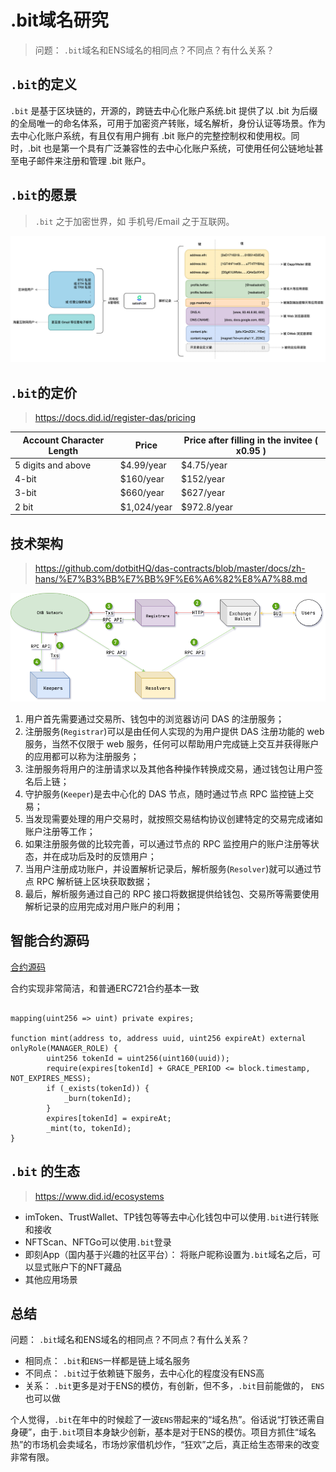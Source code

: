 # .bit域名研究


> 问题： `.bit`域名和ENS域名的相同点？不同点？有什么关系？

## `.bit`的定义

`.bit` 是基于区块链的，开源的，跨链去中心化账户系统.bit 提供了以 .bit 为后缀的全局唯一的命名体系，可用于加密资产转账，域名解析，身份认证等场景。作为去中心化账户系统，有且仅有用户拥有 .bit 账户的完整控制权和使用权。同时，.bit 也是第一个具有广泛兼容性的去中心化账户系统，可使用任何公链地址甚至电子邮件来注册和管理 .bit 账户。


## `.bit`的愿景

> `.bit` 之于加密世界，如 手机号/Email 之于互联网。

![](./imgs/dotbit.png)


## `.bit`的定价

> https://docs.did.id/register-das/pricing

|Account  Character Length	| Price	 |Price after filling in the invitee ( x0.95 ) |
|----|-----|----|
5 digits and above	| $4.99/year	|$4.75/year
4-bit	|$160/year	|$152/year
3-bit	|$660/year	|$627/year
2 bit	|$1,024/year	|$972.8/year



## 技术架构

> https://github.com/dotbitHQ/das-contracts/blob/master/docs/zh-hans/%E7%B3%BB%E7%BB%9F%E6%A6%82%E8%A7%88.md

![](imgs/DAS-big-picture.png)

1. 用户首先需要通过交易所、钱包中的浏览器访问 DAS 的注册服务；
2. 注册服务(`Registrar`)可以是由任何人实现的为用户提供 DAS 注册功能的 web 服务，当然不仅限于 web 服务，任何可以帮助用户完成链上交互并获得账户的应用都可以称为注册服务；
3. 注册服务将用户的注册请求以及其他各种操作转换成交易，通过钱包让用户签名后上链；
4. 守护服务(`Keeper`)是去中心化的 DAS 节点，随时通过节点 RPC 监控链上交易；
5. 当发现需要处理的用户交易时，就按照交易结构协议创建特定的交易完成诸如账户注册等工作；
6. 如果注册服务做的比较完善，可以通过节点的 RPC 监控用户的账户注册等状态，并在成功后及时的反馈用户；
7. 当用户注册成功账户，并设置解析记录后，解析服务(`Resolver`)就可以通过节点 RPC 解析链上区块获取数据；
8. 最后，解析服务通过自己的 RPC 接口将数据提供给钱包、交易所等需要使用解析记录的应用完成对用户账户的利用；



## 智能合约源码

[合约源码](./files/dotbit.sol)

合约实现非常简洁，和普通ERC721合约基本一致


```solidity

mapping(uint256 => uint) private expires;

function mint(address to, address uuid, uint256 expireAt) external onlyRole(MANAGER_ROLE) {
        uint256 tokenId = uint256(uint160(uuid));
        require(expires[tokenId] + GRACE_PERIOD <= block.timestamp, NOT_EXPIRES_MESS);
        if (_exists(tokenId)) {
            _burn(tokenId);
        }
        expires[tokenId] = expireAt;
        _mint(to, tokenId);
}
```

## `.bit` 的生态

> https://www.did.id/ecosystems

- imToken、TrustWallet、TP钱包等等去中心化钱包中可以使用`.bit`进行转账和接收
- NFTScan、NFTGo可以使用`.bit`登录
- 即刻App（国内基于兴趣的社区平台）： 将账户昵称设置为`.bit`域名之后，可以显式账户下的NFT藏品
- 其他应用场景



## 总结


问题： `.bit`域名和ENS域名的相同点？不同点？有什么关系？

- 相同点： `.bit`和`ENS`一样都是链上域名服务
- 不同点： `.bit`过于依赖链下服务，去中心化的程度没有ENS高
- 关系： `.bit`更多是对于ENS的模仿，有创新，但不多，`.bit`目前能做的， `ENS`也可以做


个人觉得，`.bit`在年中的时候趁了一波`ENS`带起来的“域名热”。俗话说“打铁还需自身硬”，由于`.bit`项目本身缺少创新，基本是对于ENS的模仿。项目方抓住“域名热”的市场机会卖域名，市场炒家借机炒作，“狂欢”之后，真正给生态带来的改变非常有限。

